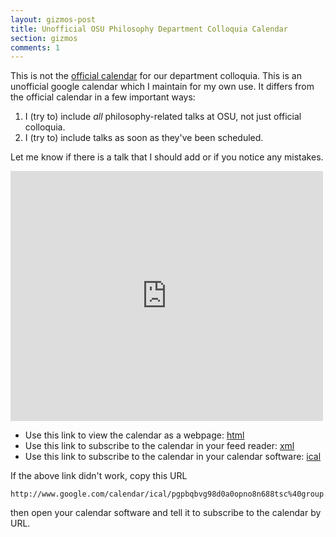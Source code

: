 ```yaml
---
layout: gizmos-post
title: Unofficial OSU Philosophy Department Colloquia Calendar
section: gizmos
comments: 1
---
```


This is not the [official calendar](http://philosophy.osu.edu/news/colloquia/default.cfm) for our department colloquia. This is an unofficial google calendar which I maintain for my own use. It differs from the official calendar in a few important ways:

1. I (try to) include *all* philosophy-related talks at OSU, not just official colloquia.
2. I (try to) include talks as soon as they've been scheduled.

Let me know if there is a talk that I should add or if you notice any mistakes.

<iframe src="http://www.google.com/calendar/embed?showDate=0&amp;showCalendars=0&amp;mode=AGENDA&amp;height=400&amp;wkst=1&amp;bgcolor=%23FFFFFF&amp;src=pgpbqbvg98d0a0opno8n688tsc%40group.calendar.google.com&amp;color=%235A6986&amp;ctz=America%2FNew_York" style=" border-width:0; margin-left: auto; margin-right: auto" width="500" height="400" frameborder="0" scrolling="no"></iframe>

+   Use this link to view the calendar as a webpage: [html](http://www.google.com/calendar/embed?src=pgpbqbvg98d0a0opno8n688tsc%40group.calendar.google.com&ctz=America/New_York)
+   Use this link to subscribe to the calendar in your feed reader: [xml](http://www.google.com/calendar/feeds/pgpbqbvg98d0a0opno8n688tsc%40group.calendar.google.com/public/basic)
+   Use this link to subscribe to the calendar in your calendar software: [ical](webcal://www.google.com/calendar/ical/pgpbqbvg98d0a0opno8n688tsc%40group.calendar.google.com/public/basic.ics)

If the above link didn't work, copy this URL

~~~~~~
http://www.google.com/calendar/ical/pgpbqbvg98d0a0opno8n688tsc%40group.calendar.google.com/public/basic.ics
~~~~~~

then open your calendar software and tell it to subscribe to the calendar by URL.

